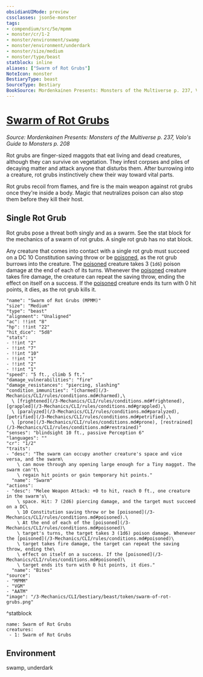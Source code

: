 ```yaml
---
obsidianUIMode: preview
cssclasses: json5e-monster
tags:
- compendium/src/5e/mpmm
- monster/cr/1-2
- monster/environment/swamp
- monster/environment/underdark
- monster/size/medium
- monster/type/beast
statblock: inline
aliases: ["Swarm of Rot Grubs"]
NoteIcon: monster
BestiaryType: beast
SourceType: Bestiary
BookSource: Mordenkainen Presents: Monsters of the Multiverse p. 237, Volo's Guide to Monsters p. 208
---
```

# [Swarm of Rot Grubs](3-Mechanics\CLI\bestiary\beast/swarm-of-rot-grubs-mpmm.md)
*Source: Mordenkainen Presents: Monsters of the Multiverse p. 237, Volo's Guide to Monsters p. 208*  

Rot grubs are finger-sized maggots that eat living and dead creatures, although they can survive on vegetation. They infest corpses and piles of decaying matter and attack anyone that disturbs them. After burrowing into a creature, rot grubs instinctively chew their way toward vital parts.

Rot grubs recoil from flames, and fire is the main weapon against rot grubs once they're inside a body. Magic that neutralizes poison can also stop them before they kill their host.

## Single Rot Grub

Rot grubs pose a threat both singly and as a swarm. See the stat block for the mechanics of a swarm of rot grubs. A single rot grub has no stat block.

Any creature that comes into contact with a single rot grub must succeed on a DC 10 Constitution saving throw or be [poisoned](conditions.md#poisoned), as the rot grub burrows into the creature. The [poisoned](conditions.md#poisoned) creature takes 3 (`1d6`) poison damage at the end of each of its turns. Whenever the [poisoned](conditions.md#poisoned) creature takes fire damage, the creature can repeat the saving throw, ending the effect on itself on a success. If the [poisoned](conditions.md#poisoned) creature ends its turn with 0 hit points, it dies, as the rot grub kills it.

```statblock
"name": "Swarm of Rot Grubs (MPMM)"
"size": "Medium"
"type": "beast"
"alignment": "Unaligned"
"ac": !!int "8"
"hp": !!int "22"
"hit_dice": "5d8"
"stats":
- !!int "2"
- !!int "7"
- !!int "10"
- !!int "1"
- !!int "2"
- !!int "1"
"speed": "5 ft., climb 5 ft."
"damage_vulnerabilities": "fire"
"damage_resistances": "piercing, slashing"
"condition_immunities": "[charmed](/3-Mechanics/CLI/rules/conditions.md#charmed),\
  \ [frightened](/3-Mechanics/CLI/rules/conditions.md#frightened), [grappled](/3-Mechanics/CLI/rules/conditions.md#grappled),\
  \ [paralyzed](/3-Mechanics/CLI/rules/conditions.md#paralyzed), [petrified](/3-Mechanics/CLI/rules/conditions.md#petrified),\
  \ [prone](/3-Mechanics/CLI/rules/conditions.md#prone), [restrained](/3-Mechanics/CLI/rules/conditions.md#restrained)"
"senses": "blindsight 10 ft., passive Perception 6"
"languages": ""
"cr": "1/2"
"traits":
- "desc": "The swarm can occupy another creature's space and vice versa, and the swarm\
    \ can move through any opening large enough for a Tiny maggot. The swarm can't\
    \ regain hit points or gain temporary hit points."
  "name": "Swarm"
"actions":
- "desc": "Melee Weapon Attack: +0 to hit, reach 0 ft., one creature in the swarm's\
    \ space. Hit: 7 (2d6) piercing damage, and the target must succeed on a DC\
    \ 10 Constitution saving throw or be [poisoned](/3-Mechanics/CLI/rules/conditions.md#poisoned).\
    \ At the end of each of the [poisoned](/3-Mechanics/CLI/rules/conditions.md#poisoned)\
    \ target's turns, the target takes 3 (1d6) poison damage. Whenever the [poisoned](/3-Mechanics/CLI/rules/conditions.md#poisoned)\
    \ target takes fire damage, the target can repeat the saving throw, ending the\
    \ effect on itself on a success. If the [poisoned](/3-Mechanics/CLI/rules/conditions.md#poisoned)\
    \ target ends its turn with 0 hit points, it dies."
  "name": "Bites"
"source":
- "MPMM"
- "VGM"
- "AATM"
"image": "/3-Mechanics/CLI/bestiary/beast/token/swarm-of-rot-grubs.png"
```
^statblock

```encounter-table
name: Swarm of Rot Grubs
creatures:
 - 1: Swarm of Rot Grubs
```

## Environment

swamp, underdark
